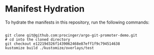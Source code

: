 
# Manifest Hydration

To hydrate the manifests in this repository, run the following commands:

```shell

git clone git@github.com:procinger/argo-git-promoter-demo.git
# cd into the cloned directory
git checkout e12219d326f1439062468e87eff1f9c794514638
kustomize build ./kustomize/overlays/test
```